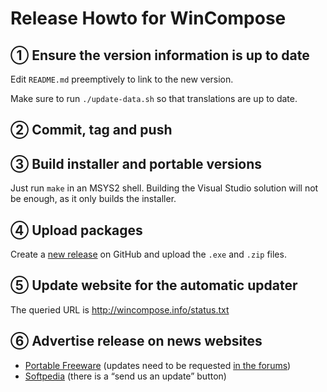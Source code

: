 ﻿Release Howto for WinCompose
============================

① Ensure the version information is up to date
----------------------------------------------

Edit `README.md` preemptively to link to the new version.

Make sure to run `./update-data.sh` so that translations are up to date.

② Commit, tag and push
----------------------

③ Build installer and portable versions
---------------------------------------

Just run `make` in an MSYS2 shell. Building the Visual Studio solution
will not be enough, as it only builds the installer.

④ Upload packages
-----------------

Create a [new release](https://github.com/samhocevar/wincompose/releases)
on GitHub and upload the `.exe` and `.zip` files.

⑤ Update website for the automatic updater
------------------------------------------

The queried URL is http://wincompose.info/status.txt

⑥ Advertise release on news websites
------------------------------------

 * [Portable Freeware](http://www.portablefreeware.com/?id=2615) (updates need to be requested [in the forums](http://www.portablefreeware.com/forums/viewforum.php?f=8))
 * [Softpedia](http://www.softpedia.com/get/System/OS-Enhancements/WinCompose.shtml) (there is a “send us an update” button)
